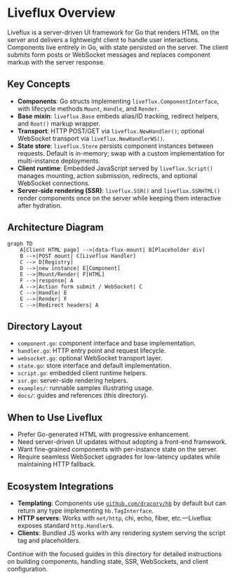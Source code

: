 # Liveflux Overview

Liveflux is a server-driven UI framework for Go that renders HTML on the server and delivers a lightweight client to handle user interactions. Components live entirely in Go, with state persisted on the server. The client submits form posts or WebSocket messages and replaces component markup with the server response.

## Key Concepts

- **Components**: Go structs implementing `liveflux.ComponentInterface`, with lifecycle methods `Mount`, `Handle`, and `Render`.
- **Base mixin**: `liveflux.Base` embeds alias/ID tracking, redirect helpers, and `Root()` markup wrapper.
- **Transport**: HTTP POST/GET via `liveflux.NewHandler()`; optional WebSocket transport via `liveflux.NewHandlerWS()`.
- **State store**: `liveflux.Store` persists component instances between requests. Default is in-memory; swap with a custom implementation for multi-instance deployments.
- **Client runtime**: Embedded JavaScript served by `liveflux.Script()` manages mounting, action submission, redirects, and optional WebSocket connections.
- **Server-side rendering (SSR)**: `liveflux.SSR()` and `liveflux.SSRHTML()` render components once on the server while keeping them interactive after hydration.

## Architecture Diagram

```mermaid
graph TD
    A[Client HTML page] -->|data-flux-mount| B[Placeholder div]
    B -->|POST mount| C[Liveflux Handler]
    C --> D[Registry]
    D -->|new instance| E[Component]
    E -->|Mount/Render| F[HTML]
    F -->|response| A
    A -->|Action form submit / WebSocket| C
    C -->|Handle| E
    E -->|Render| F
    C -->|Redirect headers| A
```

## Directory Layout

- `component.go`: component interface and base implementation.
- `handler.go`: HTTP entry point and request lifecycle.
- `websocket.go`: optional WebSocket transport layer.
- `state.go`: store interface and default implementation.
- `script.go`: embedded client runtime helpers.
- `ssr.go`: server-side rendering helpers.
- `examples/`: runnable samples illustrating usage.
- `docs/`: guides and references (this directory).

## When to Use Liveflux

- Prefer Go-generated HTML with progressive enhancement.
- Need server-driven UI updates without adopting a front-end framework.
- Want fine-grained components with per-instance state on the server.
- Require seamless WebSocket upgrades for low-latency updates while maintaining HTTP fallback.

## Ecosystem Integrations

- **Templating**: Components use [`github.com/dracory/hb`](https://github.com/dracory/hb) by default but can return any type implementing `hb.TagInterface`.
- **HTTP servers**: Works with `net/http`, chi, echo, fiber, etc.—Liveflux exposes standard `http.Handler`s.
- **Clients**: Bundled JS works with any rendering system serving the script tag and placeholders.

Continue with the focused guides in this directory for detailed instructions on building components, handling state, SSR, WebSockets, and client configuration.
